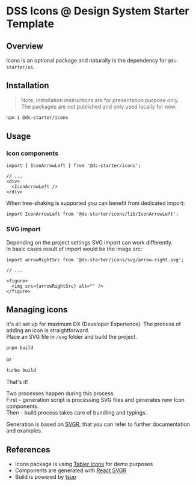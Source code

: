 # DSS Icons @ Design System Starter Template


## Overview

Icons is an optional package and naturally is the dependency for `@ds-starter/ui`.


## Installation

> Note, installation instructions are for presentation purpose only.  
> The packages are not published and only used locally for now.

```sh
npm i @ds-starter/icons
```


## Usage

### Icon components

```tsx
import { IconArrowLeft } from '@ds-starter/icons';

// ...
<div>
  <IconArrowLeft />
</div>
```

When tree-shaking is supported you can benefit from dedicated import:

```tsx
import IconArrowLeft from '@ds-starter/icons/lib/IconArrowLeft';
```

### SVG import

Depending on the project settings SVG import can work differently.  
In basic cases result of import would be the image src:

```tsx
import arrowRightSrc from '@ds-starter/icons/svg/arrow-right.svg';

// ...

<figure>
  <img src={arrowRightSrc} alt="" />
</figure>
```


## Managing icons

It's all set up for maximum DX (Developer Experience). The process of adding an icon is straightforward.   
Place an SVG file in `/svg` folder and build the project. 

```sh
pnpm build
```

or 
```sh
turbo build
```

That's it!

Two processes happen during this process.  
First - generation script is processing SVG files and generates new Icon components.  
Then - build process takes care of bundling and typings.

Generation is based on [SVGR](https://react-svgr.com/), that you can refer to further documentation and examples.


## References

- Icons package is using [Tabler Icons](https://tabler.io/icons) for demo purposes
- Components are generated with [React SVGR](https://react-svgr.com/)
- Build is powered by [tsup](https://tsup.egoist.dev/)
